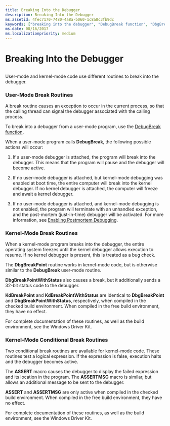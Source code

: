 ```yaml
---
title: Breaking Into the Debugger
description: Breaking Into the Debugger
ms.assetid: 4fec7170-7480-4a8a-b060-1c8a8c3fb9dc
keywords: ["breaking into the debugger", "DebugBreak function", "DbgBreakPoint function", "KdBreakPoint function", "DbgBreakPointWithStatus function", "KdBreakPointWithStatus function", "ASSERT macro", "ASSERTMSG macro"]
ms.date: 08/16/2017
ms.localizationpriority: medium
---
```


# Breaking Into the Debugger


## <span id="ddk_breaking_into_the_debugger_dbg"></span><span id="DDK_BREAKING_INTO_THE_DEBUGGER_DBG"></span>

User-mode and kernel-mode code use different routines to break into the debugger.

### <span id="user_mode_break_routines"></span><span id="USER_MODE_BREAK_ROUTINES"></span>User-Mode Break Routines

A break routine causes an exception to occur in the current process, so that the calling thread can signal the debugger associated with the calling process.

To break into a debugger from a user-mode program, use the [DebugBreak function](https://msdn.microsoft.com/library/windows/desktop/ms679297(v=vs.85).aspx). 

When a user-mode program calls **DebugBreak**, the following possible actions will occur:

1.  If a user-mode debugger is attached, the program will break into the debugger. This means that the program will pause and the debugger will become active.

2.  If no user-mode debugger is attached, but kernel-mode debugging was enabled at boot time, the entire computer will break into the kernel debugger. If no kernel debugger is attached, the computer will freeze and await a kernel debugger.

3.  If no user-mode debugger is attached, and kernel-mode debugging is not enabled, the program will terminate with an unhandled exception, and the post-mortem (just-in-time) debugger will be activated. For more information, see [Enabling Postmortem Debugging](enabling-postmortem-debugging.md).

### <span id="kernel_mode_break_routines"></span><span id="KERNEL_MODE_BREAK_ROUTINES"></span>Kernel-Mode Break Routines

When a kernel-mode program breaks into the debugger, the entire operating system freezes until the kernel debugger allows execution to resume. If no kernel debugger is present, this is treated as a bug check.

The **DbgBreakPoint** routine works in kernel-mode code, but is otherwise similar to the **DebugBreak** user-mode routine.

**DbgBreakPointWithStatus** also causes a break, but it additionally sends a 32-bit status code to the debugger.

**KdBreakPoint** and **KdBreakPointWithStatus** are identical to **DbgBreakPoint** and **DbgBreakPointWithStatus**, respectively, when compiled in the checked build environment. When compiled in the free build environment, they have no effect.

For complete documentation of these routines, as well as the build environment, see the Windows Driver Kit.

### <span id="kernel_mode_conditional_break_routines"></span><span id="KERNEL_MODE_CONDITIONAL_BREAK_ROUTINES"></span>Kernel-Mode Conditional Break Routines

Two conditional break routines are available for kernel-mode code. These routines test a logical expression. If the expression is false, execution halts and the debugger becomes active.

The **ASSERT** macro causes the debugger to display the failed expression and its location in the program. The **ASSERTMSG** macro is similar, but allows an additional message to be sent to the debugger.

**ASSERT** and **ASSERTMSG** are only active when compiled in the checked build environment. When compiled in the free build environment, they have no effect.

For complete documentation of these routines, as well as the build environment, see the Windows Driver Kit.

 

 





